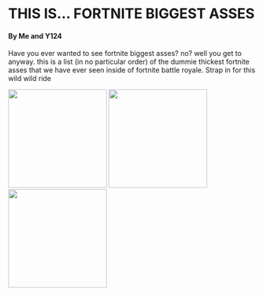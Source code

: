 <html>
    <body>
      <h1>THIS IS... FORTNITE BIGGEST ASSES</h1>
      <h4>By Me and Y124</h4>
      <p>
        Have you ever wanted to see fortnite biggest asses? no? well you get to anyway. this is a list (in no particular order) of the dummie thickest fortnite asses that we have ever seen inside of fortnite battle royale. Strap in for this wild wild ride
      </p>
        <img src="https://pbs.twimg.com/media/EvGeQ17XIAMCYzF.jpg" width="200px">
         <img src="https://www.gamebyte.com/wp-content/uploads/2018/10/maxresdefault-6.jpg" width="200px">
          <img src="https://preview.redd.it/9a464vgusr451.jpg" width="200px">
    </body>
</html>

